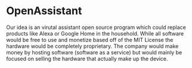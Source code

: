 # OpenAssistant

Our idea is an virutal assistant open source program which could replace products like Alexa or Google Home in the household. While all software would be free to use and monetize based off of the MIT License the hardware would be completely proprietary. The company would make money by hosting software (software as a service) but would mainly be focused on selling the hardware that actually make up the device.

